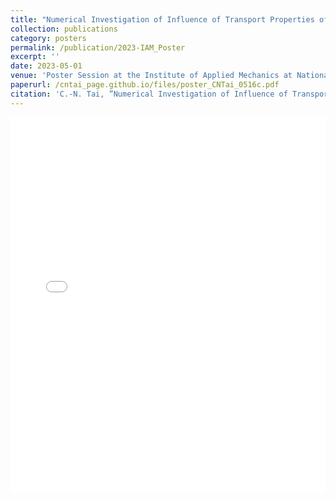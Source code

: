 ```yaml
---
title: "Numerical Investigation of Influence of Transport Properties of Highly Concentrated Electrolytes on Li-Dendrite Growth"
collection: publications
category: posters
permalink: /publication/2023-IAM_Poster
excerpt: ''
date: 2023-05-01
venue: 'Poster Session at the Institute of Applied Mechanics at National Taiwan University'
paperurl: /cntai_page.github.io/files/poster_CNTai_0516c.pdf
citation: 'C.-N. Tai, ”Numerical Investigation of Influence of Transport Properties of Highly Concentrated Electrolytes on Li-Dendrite Growth,” In Poster Session at the Institute of Applied Mechanics at National Taiwan University, Taipei, Taiwan, 2023.'
---
```


<iframe src="/cntai_page.github.io/files/poster_CNTai_0516c.pdf" width="100%" height="600px" frameborder="0"></iframe>

